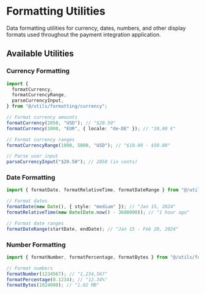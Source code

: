 # Formatting Utilities

Data formatting utilities for currency, dates, numbers, and other display formats used throughout
the payment integration application.

## Available Utilities

### Currency Formatting

```typescript
import {
  formatCurrency,
  formatCurrencyRange,
  parseCurrencyInput,
} from "@/utils/formatting/currency";

// Format currency amounts
formatCurrency(2050, "USD"); // "$20.50"
formatCurrency(1000, "EUR", { locale: "de-DE" }); // "10,00 €"

// Format currency ranges
formatCurrencyRange(1000, 5000, "USD"); // "$10.00 - $50.00"

// Parse user input
parseCurrencyInput("$20.50"); // 2050 (in cents)
```

### Date Formatting

```typescript
import { formatDate, formatRelativeTime, formatDateRange } from "@/utils/formatting/date";

// Format dates
formatDate(new Date(), { style: "medium" }); // "Jan 15, 2024"
formatRelativeTime(new Date(Date.now() - 3600000)); // "1 hour ago"

// Format date ranges
formatDateRange(startDate, endDate); // "Jan 15 - Feb 20, 2024"
```

### Number Formatting

```typescript
import { formatNumber, formatPercentage, formatBytes } from "@/utils/formatting/number";

// Format numbers
formatNumber(1234567); // "1,234,567"
formatPercentage(0.1234); // "12.34%"
formatBytes(1024000); // "1.02 MB"
```
